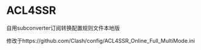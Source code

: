 # ACL4SSR
自用subconverter订阅转换配置规则文件本地版  
  
修改于https://github.com/Clash/config/ACL4SSR_Online_Full_MultiMode.ini
